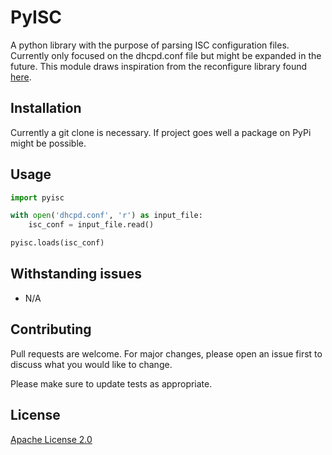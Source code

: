 # PyISC

A python library with the purpose of parsing ISC configuration files. Currently only focused on the dhcpd.conf file but might be expanded in the future.
This module draws inspiration from the reconfigure library found [here](https://github.com/Eugeny/reconfigure).

## Installation

Currently a git clone is necessary. If project goes well a package on PyPi might be possible.

## Usage

```python
import pyisc

with open('dhcpd.conf', 'r') as input_file:
    isc_conf = input_file.read()

pyisc.loads(isc_conf)
```

## Withstanding issues

* N/A

## Contributing

Pull requests are welcome. For major changes, please open an issue first to discuss what you would like to change.

Please make sure to update tests as appropriate.

## License

[Apache License 2.0](https://choosealicense.com/licenses/apache-2.0/)